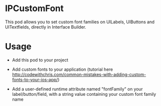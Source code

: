 IPCustomFont
===================

This pod allows you to set custom font families on UILabels, UIButtons and UITextfields, directly in Interface Builder.
    
Usage
=====

* Add this pod to your project

* Add custom fonts to your application (tutorial here http://codewithchris.com/common-mistakes-with-adding-custom-fonts-to-your-ios-app/)

* Add a user-defined runtime attribute named "fontFamily" on your label/button/field, with a string value containing your custom font family name
